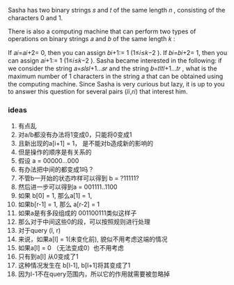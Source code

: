 Sasha has two binary strings 𝑠
 and 𝑡
 of the same length 𝑛
, consisting of the characters 0 and 1.

There is also a computing machine that can perform two types of operations on binary strings 𝑎
 and 𝑏
 of the same length 𝑘
:

If 𝑎𝑖=𝑎𝑖+2=
 0, then you can assign 𝑏𝑖+1:=
 1 (1≤𝑖≤𝑘−2
).
If 𝑏𝑖=𝑏𝑖+2=
 1, then you can assign 𝑎𝑖+1:=
 1 (1≤𝑖≤𝑘−2
).
Sasha became interested in the following: if we consider the string 𝑎=𝑠𝑙𝑠𝑙+1…𝑠𝑟
 and the string 𝑏=𝑡𝑙𝑡𝑙+1…𝑡𝑟
, what is the maximum number of 1 characters in the string 𝑎
 that can be obtained using the computing machine. Since Sasha is very curious but lazy, it is up to you to answer this question for several pairs (𝑙𝑖,𝑟𝑖)
 that interest him.

### ideas
1. 有点乱
2. 对a/b都没有办法将1变成0，只能将0变成1
3. 且新出现的a[i+1] = 1， 是不能对b造成新的影响的
4. 但是操作的顺序是有关系的
5. 假设 a = 00000...000
6. 有办法把中间的都变成1吗？
7. 不管b一开始的状态咋样可以得到 b = ?11111?
8. 然后进一步可以得到a = 001111..1100
9. 如果 b[0] = 1, 那么a[1] = 1, 
10. 如果b[r-1] = 1, 那么 a[r-2] = 1
11. 如果a是有多段组成的 001100111类似这样子
12. 那么对于中间这些0的段，可以按照规则进行处理
13. 对于query (l, r)
14. 来说，如果a[l] = 1(未变化前), 貌似不用考虑这端的情况
15. 如果a[l] = 0 （无法变成0）也不用考虑
16. 只有到a[l] 从0变成了1
17. 这种情况发生在 b[l-1], b[l+1]将其变成了1
18. 因为l-1不在query范围内，所以它的作用就需要被忽略掉 